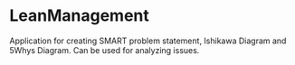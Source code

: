 # LeanManagement
Application for creating SMART problem statement, Ishikawa Diagram and 5Whys Diagram. Can be used for analyzing issues.

